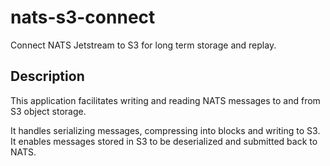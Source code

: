# nats-s3-connect

Connect NATS Jetstream to S3 for long term storage and replay.

## Description

This application facilitates writing and reading NATS messages
to and from S3 object storage.

It handles serializing messages, compressing into blocks and writing to S3.
It enables messages stored in S3 to be deserialized and submitted
back to NATS.
